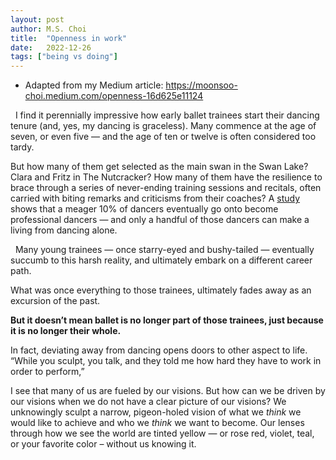 ```yaml
---
layout: post
author: M.S. Choi
title:  "Openness in work"
date:   2022-12-26
tags: ["being vs doing"]
---
```


- Adapted from my Medium article: https://moonsoo-choi.medium.com/openness-16d625e11124

&nbsp;
I find it perennially impressive how early ballet trainees start their dancing tenure (and, yes, my dancing is graceless). Many commence at the age of seven, or even five — and the age of ten or twelve is often considered too tardy.

But how many of them get selected as the main swan in the Swan Lake? Clara and Fritz in The Nutcracker? How many of them have the resilience to brace through a series of never-ending training sessions and recitals, often carried with biting remarks and criticisms from their coaches? A [study](https://danceparent101.com/what-percent-of-dancers-become-professional/) shows that a meager 10% of dancers eventually go onto become professional dancers — and only a handful of those dancers can make a living from dancing alone.

&nbsp;
Many young trainees — once starry-eyed and bushy-tailed — eventually succumb to this harsh reality, and ultimately embark on a different career path.

What was once everything to those trainees, ultimately fades away as an excursion of the past.

<strong>But it doesn’t mean ballet is no longer part of those trainees, just because it is no longer their whole.</strong>

In fact, deviating away from dancing opens doors to other aspect to life. “While you sculpt, you talk, and they told me how hard they have to work in order to perform,”

I see that many of us are fueled by our visions. But how can we be driven by our visions when we do not have a clear picture of our visions? We unknowingly sculpt a narrow, pigeon-holed vision of what we *think* we would like to achieve and who we *think* we want to become. Our lenses through how we see the world are tinted yellow — or rose red, violet, teal, or your favorite color – without us knowing it.